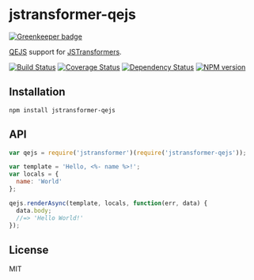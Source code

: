 # jstransformer-qejs

[![Greenkeeper badge](https://badges.greenkeeper.io/jstransformers/jstransformer-qejs.svg)](https://greenkeeper.io/)

[QEJS](http://github.com/jepso/QEJS) support for [JSTransformers](http://github.com/jstransformers).

[![Build Status](https://img.shields.io/travis/jstransformers/jstransformer-qejs/master.svg)](https://travis-ci.org/jstransformers/jstransformer-qejs)
[![Coverage Status](https://img.shields.io/codecov/c/github/jstransformers/jstransformer-qejs/master.svg)](https://codecov.io/gh/jstransformers/jstransformer-qejs)
[![Dependency Status](https://img.shields.io/david/jstransformers/jstransformer-qejs/master.svg)](http://david-dm.org/jstransformers/jstransformer-qejs)
[![NPM version](https://img.shields.io/npm/v/jstransformer-qejs.svg)](https://www.npmjs.org/package/jstransformer-qejs)

## Installation

    npm install jstransformer-qejs

## API

```js
var qejs = require('jstransformer')(require('jstransformer-qejs'));

var template = 'Hello, <%- name %>!';
var locals = {
  name: 'World'
};

qejs.renderAsync(template, locals, function(err, data) {
  data.body;
  //=> 'Hello World!'
});
```

## License

MIT
